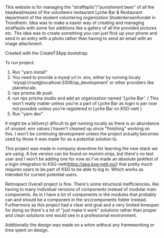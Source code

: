 This website is for managing the "straffepils"/"punishment beer" of all the headwaitresses of the volunteers restaurant Lyche Bar & Restaurant department of the student voluntering organization Studentersamfundet in Trondheim. Idea was to make a easier way of creating and managing straffepils with some fun additions like a gallery of all the provided pictures etc. The idea was to create something you can just flick up your phone and send in an entry with a photo rather than having to send an email with an image attachment. 

Created with the CreateT3App bootstrap.

To run project:

1.  Run "yarn install"
2.  You need to provide a mysql url in .env, either by running localy 'mysql://root@localhost:3306/sp_development' or other providers like planetscale.
3.  npx prisma db push
4.  run npx prisma studio and add an organization named 'Lyche Bar'. ( This won't really matter unless you're a part of Lyche Bar as login is per now not possible unless you're registered in Lyche Bar on KSG-nett )
5.  Run "yarn dev"

It might be a bit(very) dificult to get running locally as there is an abundance of unused .env values I haven't cleaned up since "finishing" working on this. I won't be continuing development unless the project actually becomes used by those it was made for as a potential solution to. 

This project was made in company downtime for learning the new stack we are using. A live version can be found on mummi.ninja, but there's no test user and I won't be adding one for now as I've made an absolute jankfest of a login integration to KSG-nett(https://app.ksg-nett.no/) that pretty much requires users to be part of KSG to be able to log in. Which works as intended for current potential users.

Retrospect
Overall project is fine. There's some structural inefficiencies, like having to many individual versions of components instead of modular main components. As in I have a lot of components in the modules that probably can and should be a component in the src/components folder instead. Furthermore as this project had a clear end goal and a very limited timespan for doing so there's a lot of "just make it work" solutions rather than proper and clean solutions one would see in a professional environment.

Additionally the design was made on a whim without any frameworking or time spent on design. 
